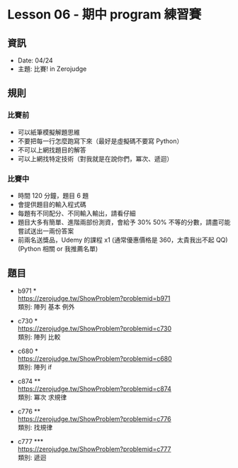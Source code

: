 # Lesson 06 - 期中 program 練習賽

## 資訊
- Date: 04/24
- 主題: 比賽! in Zerojudge

## 規則
### 比賽前
- 可以紙筆模擬解題思維
- 不要把每一行怎麼跑寫下來（最好是虛擬碼不要寫 Python）
- 不可以上網找題目的解答
- 可以上網找特定技術（對我就是在說你們，冪次、遞迴）

### 比賽中
- 時間 120 分鐘，題目 6 題
- 會提供題目的輸入程式碼
- 每題有不同配分、不同輸入輸出，請看仔細
- 題目大多有簡單、進階兩部份測資，會給予 30% 50% 不等的分數，請盡可能嘗試送出一兩份答案
- 前兩名送獎品，Udemy 的課程 x1 (通常優惠價格是 360，太貴我出不起 QQ)(Python 相關 or 我推薦名單)

## 題目
- b971 *  
https://zerojudge.tw/ShowProblem?problemid=b971  
類別: 陣列 基本 例外

- c730 *  
https://zerojudge.tw/ShowProblem?problemid=c730  
類別: 陣列 比較

- c680 *  
https://zerojudge.tw/ShowProblem?problemid=c680  
類別: 陣列 if

- c874 **  
https://zerojudge.tw/ShowProblem?problemid=c874  
類別: 冪次 求規律

- c776 **  
https://zerojudge.tw/ShowProblem?problemid=c776  
類別: 找規律

- c777 ***  
https://zerojudge.tw/ShowProblem?problemid=c777  
類別: 遞迴
